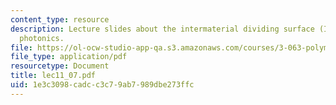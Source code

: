 ```yaml
---
content_type: resource
description: Lecture slides about the intermaterial dividing surface (IMDS) and polymer-based
  photonics.
file: https://ol-ocw-studio-app-qa.s3.amazonaws.com/courses/3-063-polymer-physics-spring-2007/1e3c3098cadcc3c79ab7989dbe273ffc_lec11_07.pdf
file_type: application/pdf
resourcetype: Document
title: lec11_07.pdf
uid: 1e3c3098-cadc-c3c7-9ab7-989dbe273ffc
---
```

